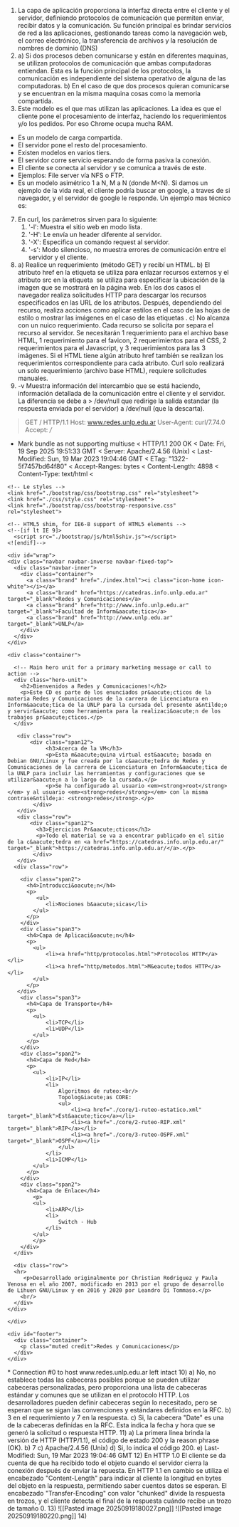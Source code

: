 1) La capa de aplicación proporciona la interfaz directa entre el cliente y el servidor, definiendo protocolos de comunicación que permiten enviar, recibir datos y la comunicación. Su función principal es brindar servicios de red a las aplicaciones, gestionando tareas como la navegación web, el correo electrónico, la transferencia de archivos y la resolución de nombres de dominio (DNS)
2) a) Si dos procesos deben comunicarse y están en diferentes maquinas, se utilizan protocolos de comunicación que ambas computadoras entiendan. Esta es la función principal de los protocolos, la comunicación es independiente del sistema operativo de alguna de las computadoras.
   b) En el caso de que dos procesos quieran comunicarse y se encuentran en la misma maquina cosas como la memoria compartida.
3) Este modelo es el que mas utilizan las aplicaciones. La idea es que el cliente pone el procesamiento de interfaz, haciendo los requerimientos y/o los pedidos. Por eso Chrome ocupa mucha RAM.
- Es un modelo de carga compartida.
- El servidor pone el resto del procesamiento.
- Existen modelos en varios tiers.
- El servidor corre servicio esperando de forma pasiva la conexión.
- El cliente se conecta al servidor y se comunica a través de este.
- Ejemplos: File server vía NFS o FTP.
- Es un modelo asimétrico 1 a N, M a N (donde M<N).
  Si damos un ejemplo de la vida real, el cliente podría buscar en google, a traves de si navegador, y el servidor de google le responde.
  Un ejemplo mas técnico es: 
7) En curl, los parámetros sirven para lo siguiente:
	1) '-l': Muestra el sitio web en modo lista.
	2) '-H': Le envía un header diferente al servidor.
	3) '-X': Especifica un comando request al servidor.
	4) '-s': Modo silencioso, no muestra errores de comunicación entre el servidor y el cliente.
8) a) Realice un requerimiento (método GET) y recibí un HTML.
   b) El atributo href en la etiqueta <link> se utiliza para enlazar recursos externos y el atributo src en la etiqueta <img> se utiliza para especificar la ubicación de la imagen que se mostrará en la página web. En los dos casos el navegador realiza solicitudes HTTP para descargar los recursos especificados en las URL de los atributos. Después, dependiendo del recurso, realiza acciones como aplicar estilos en el caso de las hojas de estilo o mostrar las imágenes en el caso de las etiquetas <img>.
   c) No alcanza con un nuico requerimiento. Cada recurso se solicita por separa el recurso al servidor. Se necesitarán 1 requerimiento para el archivo base HTML, 1 requerimiento para el favicon, 2 requerimientos para el CSS, 2 requerimientos para el Javascript, y 3 requerimientos para las 3 imágenes. Si el HTML tiene algún atributo href también se realizan los requerimientos correspondiente para cada atributo. Curl solo realizará un solo requerimiento (archivo base HTML), requiere solicitudes manuales. 
9)  -v Muestra información del intercambio que se está haciendo, información detallada de la comunicación entre el cliente y el servidor. La diferencia se debe a > /dev/null que redirige la salida estandar (la respuesta enviada por el servidor) a /dev/null (que la descarta).
> GET / HTTP/1.1
> Host: www.redes.unlp.edu.ar
> User-Agent: curl/7.74.0
> Accept: */*
> 
* Mark bundle as not supporting multiuse
< HTTP/1.1 200 OK
< Date: Fri, 19 Sep 2025 19:51:33 GMT
< Server: Apache/2.4.56 (Unix)
< Last-Modified: Sun, 19 Mar 2023 19:04:46 GMT
< ETag: "1322-5f7457bd64f80"
< Accept-Ranges: bytes
< Content-Length: 4898
< Content-Type: text/html
< 
<!DOCTYPE html>
<html lang="en">
  <head>
    <meta charset="utf-8">
    <title>.::.Redes y Comunicaciones.::.Facultad de Inform&aacute;tica.::.UNLP.::.</title>
    <meta name="viewport" content="width=device-width, initial-scale=1.0">
    <meta name="description" content="">
    <meta name="author" content="">

    <!-- Le styles -->
    <link href="./bootstrap/css/bootstrap.css" rel="stylesheet">
    <link href="./css/style.css" rel="stylesheet">
    <link href="./bootstrap/css/bootstrap-responsive.css" rel="stylesheet">

    <!-- HTML5 shim, for IE6-8 support of HTML5 elements -->
    <!--[if lt IE 9]>
      <script src="./bootstrap/js/html5shiv.js"></script>
    <![endif]-->
  </head>

  <body>
      
    <div id="wrap">
    <div class="navbar navbar-inverse navbar-fixed-top">
      <div class="navbar-inner">
        <div class="container">
          <a class="brand" href="./index.html"><i class="icon-home icon-white"></i></a>
          <a class="brand" href="https://catedras.info.unlp.edu.ar" target="_blank">Redes y Comunicaciones</a>
          <a class="brand" href="http://www.info.unlp.edu.ar" target="_blank">Facultad de Inform&aacute;tica</a>
          <a class="brand" href="http://www.unlp.edu.ar" target="_blank">UNLP</a>
        </div>
      </div>
    </div>

    <div class="container">

      <!-- Main hero unit for a primary marketing message or call to action -->
      <div class="hero-unit">
        <h2>Bienvenidos a Redes y Comunicaciones!</h2>
        <p>Este CD es parte de los enunciados pr&aacute;cticos de la materia Redes y Comunicaciones de la carrera de Licenciatura en Inform&aacute;tica de la UNLP para la cursada del presente a&ntilde;o y servir&aacute; como herramienta para la realizaci&oacute;n de los trabajos pr&aacute;cticos.</p>
      </div>

       <div class="row">
           <div class="span12">
                <h3>Acerca de la VM</h3>
                <p>Esta m&aacute;quina virtual est&aacute; basada en Debian GNU/Linux y fue creada por la c&aacute;tedra de Redes y Comunicaciones de la carrera de Licenciatura en Inform&aacute;tica de la UNLP para incluir las herramientas y configuraciones que se utilizar&aacute;n a lo largo de la cursada.</p>
                <p>Se ha configurado al usuario <em><strong>root</strong></em> y al usuario <em><strong>redes</strong></em> con la misma contrase&ntilde;a: <strong>redes</strong>.</p>
            </div>
       </div>
       <div class="row">
           <div class="span12">
             <h3>Ejercicios Pr&aacute;cticos</h3>
             <p>Todo el material se va a encontrar publicado en el sitio de la c&aacute;tedra en <a href="https://catedras.info.unlp.edu.ar/" target="_blank">https://catedras.info.unlp.edu.ar/</a>.</p>
            </div>
       </div>
      <div class="row">
          
        <div class="span2">
          <h4>Introducci&oacute;n</h4>
          <p>
             <ul>
                <li>Nociones b&aacute;sicas</li>
            </ul>
          </p>
        </div>
        <div class="span3">
          <h4>Capa de Aplicaci&oacute;n</h4>
          <p>
            <ul>
                <li><a href="http/protocolos.html">Protocolos HTTP</a></li>
                <li><a href="http/metodos.html">M&eacute;todos HTTP</a></li>
            </ul>
          </p>
       </div>
        <div class="span3">
          <h4>Capa de Transporte</h4>
          <p>
            <ul>
                <li>TCP</li>
                <li>UDP</li>
            </ul>
          </p>
        </div>
        <div class="span2">
          <h4>Capa de Red</h4>
          <p>
            <ul>
                <li>IP</li>
                <li>
                    Algoritmos de ruteo:<br/>
                    Topolog&iacute;as CORE:
                    <ul>
                        <li><a href="./core/1-ruteo-estatico.xml" target="_blank">Est&aacute;tico</a></li>
                        <li><a href="./core/2-ruteo-RIP.xml" target="_blank">RIP</a></li>
                        <li><a href="./core/3-ruteo-OSPF.xml" target="_blank">OSPF</a></li>
                    </ul>
                </li>
                <li>ICMP</li>
            </ul>
          </p>
        </div>
        <div class="span2">
          <h4>Capa de Enlace</h4>
            <p>
            <ul>
                <li>ARP</li>
                <li>
                    Switch - Hub
                </li>
            </ul>
            </p>
        </div>
      </div>

      <div class="row">
      <hr>
         <p>Desarrollado originalmente por Christian Rodriguez y Paula Venosa en el año 2007, modificado en 2013 por el grupo de desarrollo de Lihuen GNU/Linux y en 2016 y 2020 por Leandro Di Tommaso.</p>
        <br/>
      </div>
    </div> 
    
    </div>
    
    <div id="footer">
      <div class="container">
        <p class="muted credit">Redes y Comunicaciones</p>
      </div>
    </div>


  </body>
</html>
* Connection #0 to host www.redes.unlp.edu.ar left intact
10) a) No, no establece todas las cabeceras posibles porque se pueden utilizar cabeceras personalizadas, pero proporciona una lista de cabeceras estándar y comunes que se utilizan en el protocolo HTTP. Los desarrolladores pueden definir cabeceras según lo necesitado, pero se esperan que  se sigan las convenciones y estándares definidos en la RFC.
    b) 3 en el requerimiento y 7 en la respuesta.
    c) Si, la cabecera "Date" es una de la cabeceras definidas en la RFC. Esta indica la fecha y hora que se generó la solicitud o respuesta HTTP.
11) a) La primera línea brinda la versión de HTTP (HTTP/1.1), el código de estado 200 y la reason phrase (OK).
    b) 7
    c) Apache/2.4.56 (Unix)
    d) Si, lo indica el código 200.
    e) Last-Modified: Sun, 19 Mar 2023 19:04:46 GMT
12) En HTTP 1.0 El cliente se da cuenta de que ha recibido todo el objeto cuando el servidor cierra la conexión después de enviar la repuesta. En HTTP 1.1 en cambio se utiliza el encabezado "Content-Length" para indicar al cliente la longitud en bytes del objeto en la respuesta, permitiendo saber cuentos datos se esperan. El encabezado "Transfer-Encoding" con valor "chunked" divide la respuesta en trozos, y el cliente detecta el final de la respuesta cuándo recibe un trozo de tamaño 0.
13) ![[Pasted image 20250919180027.png]]
![[Pasted image 20250919180220.png]]
14) 